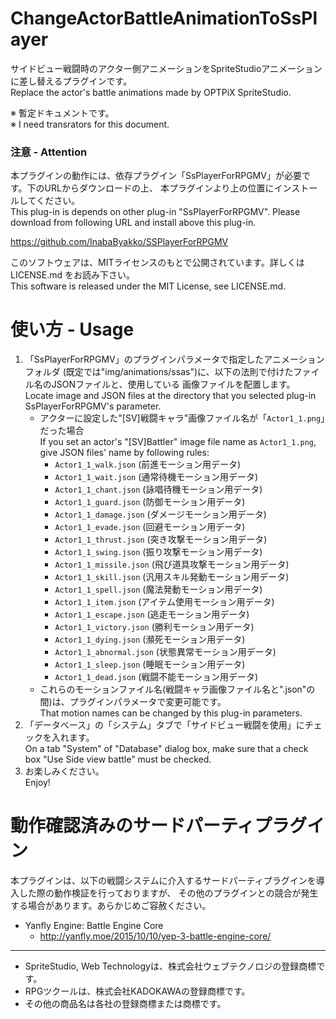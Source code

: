 # ChangeActorBattleAnimationToSsPlayer
サイドビュー戦闘時のアクター側アニメーションをSpriteStudioアニメーションに差し替えるプラグインです。  
Replace the actor's battle animations made by OPTPiX SpriteStudio.

※ 暫定ドキュメントです。  
※ I need transrators for this document.

### 注意 - Attention
本プラグインの動作には、依存プラグイン「SsPlayerForRPGMV」が必要です。下のURLからダウンロードの上、
本プラグインより上の位置にインストールしてください。  
This plug-in is depends on other plug-in "SsPlayerForRPGMV". Please download from 
following URL and install above this plug-in.

https://github.com/InabaByakko/SSPlayerForRPGMV

このソフトウェアは、MITライセンスのもとで公開されています。詳しくは LICENSE.md をお読み下さい。  
This software is released under the MIT License, see LICENSE.md.

# 使い方 - Usage

1. 「SsPlayerForRPGMV」のプラグインパラメータで指定したアニメーションフォルダ
(既定では"img/animations/ssas")に、以下の法則で付けたファイル名のJSONファイルと、使用している
画像ファイルを配置します。  
Locate image and JSON files at the directory that you selected plug-in SsPlayerForRPGMV's parameter.
    - アクターに設定した"[SV]戦闘キャラ"画像ファイル名が「`Actor1_1.png`」だった場合  
    If you set an actor's "[SV]Battler" image file name as `Actor1_1.png`, give 
    JSON files' name by following rules:
        * `Actor1_1_walk.json` (前進モーション用データ)
        * `Actor1_1_wait.json` (通常待機モーション用データ)
        * `Actor1_1_chant.json` (詠唱待機モーション用データ)
        * `Actor1_1_guard.json` (防御モーション用データ)
        * `Actor1_1_damage.json` (ダメージモーション用データ)
        * `Actor1_1_evade.json` (回避モーション用データ)
        * `Actor1_1_thrust.json` (突き攻撃モーション用データ)
        * `Actor1_1_swing.json` (振り攻撃モーション用データ)
        * `Actor1_1_missile.json` (飛び道具攻撃モーション用データ)
        * `Actor1_1_skill.json` (汎用スキル発動モーション用データ)
        * `Actor1_1_spell.json` (魔法発動モーション用データ)
        * `Actor1_1_item.json` (アイテム使用モーション用データ)
        * `Actor1_1_escape.json` (逃走モーション用データ)
        * `Actor1_1_victory.json` (勝利モーション用データ)
        * `Actor1_1_dying.json` (瀕死モーション用データ)
        * `Actor1_1_abnormal.json` (状態異常モーション用データ)
        * `Actor1_1_sleep.json` (睡眠モーション用データ)
        * `Actor1_1_dead.json` (戦闘不能モーション用データ)
    - これらのモーションファイル名(戦闘キャラ画像ファイル名と".json"の間)は、プラグインパラメータで変更可能です。  
    That motion names can be changed by this plug-in parameters.
2. 「データベース」の「システム」タブで「サイドビュー戦闘を使用」にチェックを入れます。  
On a tab "System" of "Database" dialog box, make sure that a check box "Use Side view battle" must be checked.
3. お楽しみください。  
Enjoy!


# 動作確認済みのサードパーティプラグイン
本プラグインは、以下の戦闘システムに介入するサードパーティプラグインを導入した際の動作検証を行っておりますが、
その他のプラグインとの競合が発生する場合があります。あらかじめご容赦ください。

* Yanfly Engine: Battle Engine Core
    - http://yanfly.moe/2015/10/10/yep-3-battle-engine-core/
    
---

- SpriteStudio, Web Technologyは、株式会社ウェブテクノロジの登録商標です。
- RPGツクールは、株式会社KADOKAWAの登録商標です。
- その他の商品名は各社の登録商標または商標です。

